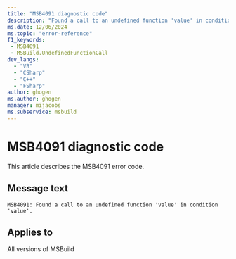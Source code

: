 ```yaml
---
title: "MSB4091 diagnostic code"
description: "Found a call to an undefined function 'value' in condition 'value'."
ms.date: 12/06/2024
ms.topic: "error-reference"
f1_keywords:
 - MSB4091
 - MSBuild.UndefinedFunctionCall
dev_langs:
  - "VB"
  - "CSharp"
  - "C++"
  - "FSharp"
author: ghogen
ms.author: ghogen
manager: mijacobs
ms.subservice: msbuild
---
```


# MSB4091 diagnostic code

<!-- :::ErrorDefinitionDescription::: -->
<!-- :::editable-content name="introDescription"::: -->
This article describes the MSB4091 error code.
<!-- :::editable-content-end::: -->

## Message text

`MSB4091: Found a call to an undefined function 'value' in condition 'value'.`

<!-- :::editable-content name="postOutputDescription"::: -->
<!--
{StrBegin="MSB4091: "}
-->
<!-- :::editable-content-end::: -->
<!-- :::ErrorDefinitionDescription-end::: -->

## Applies to

All versions of MSBuild
